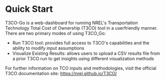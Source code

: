 # Quick Start

T3CO-Go is a web-dashboard for running NREL's Transportation Technology Total Cost of Ownership (T3CO) tool in a userfriendly manner. There are two primary modes of using T3CO_Go:

- Run T3CO tool: provides full access to T3CO's capabilities and the ability to modify input assumptions
- Visualize Existing Results: allows users to upload a CSV results file from a prior T3CO run to get insights using different visualization methods

For further information on TCO inputs and methodologies, visit the official T3CO documentation site: <https://nrel.github.io/T3CO/>
